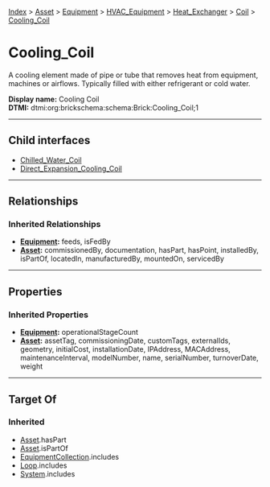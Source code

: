 [Index](../../../../../../index.md) > [Asset](../../../../../Asset.md) > [Equipment](../../../../Equipment.md) > [HVAC_Equipment](../../../HVAC_Equipment.md) > [Heat_Exchanger](../../Heat_Exchanger.md) > [Coil](../Coil.md) > [Cooling_Coil](#)
# Cooling_Coil

A cooling element made of pipe or tube that removes heat from equipment, machines or airflows. Typically filled with either refrigerant or cold water.


**Display name:** Cooling Coil<br />
**DTMI:** dtmi:org:brickschema:schema:Brick:Cooling_Coil;1

---

## Child interfaces
* [Chilled_Water_Coil](Chilled_Water_Coil.md)
* [Direct_Expansion_Cooling_Coil](Direct_Expansion_Cooling_Coil.md)

---

## Relationships

### Inherited Relationships
* **[Equipment](../../../../Equipment.md):** feeds, isFedBy
* **[Asset](../../../../../Asset.md):** commissionedBy, documentation, hasPart, hasPoint, installedBy, isPartOf, locatedIn, manufacturedBy, mountedOn, servicedBy

---

## Properties

### Inherited Properties
* **[Equipment](../../../../Equipment.md):** operationalStageCount
* **[Asset](../../../../../Asset.md):** assetTag, commissioningDate, customTags, externalIds, geometry, initialCost, installationDate, IPAddress, MACAddress, maintenanceInterval, modelNumber, name, serialNumber, turnoverDate, weight

---

## Target Of
### Inherited
* [Asset](../../../../../Asset.md).hasPart
* [Asset](../../../../../Asset.md).isPartOf
* [EquipmentCollection](../../../../../../Collection/EquipmentCollection.md).includes
* [Loop](../../../../../../Collection/Loop/Loop.md).includes
* [System](../../../../../../Collection/System/System.md).includes
